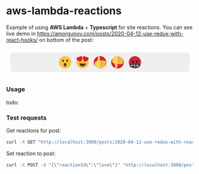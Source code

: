 # aws-lambda-reactions

Example of using **AWS Lambda** + **Typescript** for site reactions. You can see live demo in https://amorgunov.com/posts/2020-04-12-use-redux-with-react-hooks/ on bottom of the post: 

![](./preview.gif)

### Usage

todo:

### Test requests

Get reactions for post:

```bash
curl -X GET "http://localhost:3000/posts/2020-04-12-use-redux-with-react-hooks/likes"
```

Set reaction to post:

```bash
curl -X POST -d "{\"reactionId\":\"love\"}" "http://localhost:3000/posts/2020-04-12-use-redux-with-react-hooks/likes"
```
